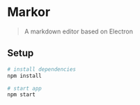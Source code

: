 # Markor

> A markdown editor based on Electron

## Setup

``` bash
# install dependencies
npm install

# start app
npm start
```